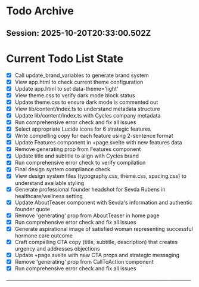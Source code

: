 # Todo Archive


## Session: 2025-10-20T20:33:00.502Z

<!-- DO NOT EDIT - Managed by todo_list tool -->
<!-- Updated: 2025-10-20T20:28:27.444Z -->

# Current Todo List State

- [x] Call update_brand_variables to generate brand system
- [x] View app.html to check current theme configuration
- [x] Update app.html to set data-theme='light'
- [x] View theme.css to verify dark mode block status
- [x] Update theme.css to ensure dark mode is commented out
- [x] View lib/content/index.ts to understand metadata structure
- [x] Update lib/content/index.ts with Cycles company metadata
- [x] Run comprehensive error check and fix all issues
- [x] Select appropriate Lucide icons for 6 strategic features
- [x] Write compelling copy for each feature using 2-sentence format
- [x] Update Features component in +page.svelte with new features data
- [x] Remove generating prop from Features component
- [x] Update title and subtitle to align with Cycles brand
- [x] Run comprehensive error check to verify compilation
- [x] Final design system compliance check
- [x] View design system files (typography.css, theme.css, spacing.css) to understand available styling
- [x] Generate professional founder headshot for Sevda Rubens in healthcare/wellness setting
- [x] Update AboutTeaser component with Sevda's information and authentic founder quote
- [x] Remove 'generating' prop from AboutTeaser in home page
- [x] Run comprehensive error check and fix all issues
- [x] Generate aspirational image of satisfied woman representing successful hormone care outcome
- [x] Craft compelling CTA copy (title, subtitle, description) that creates urgency and addresses objections
- [x] Update +page.svelte with new CTA props and strategic messaging
- [x] Remove 'generating' prop from CallToAction component
- [x] Run comprehensive error check and fix all issues

──────────────────────────────────────────────────
